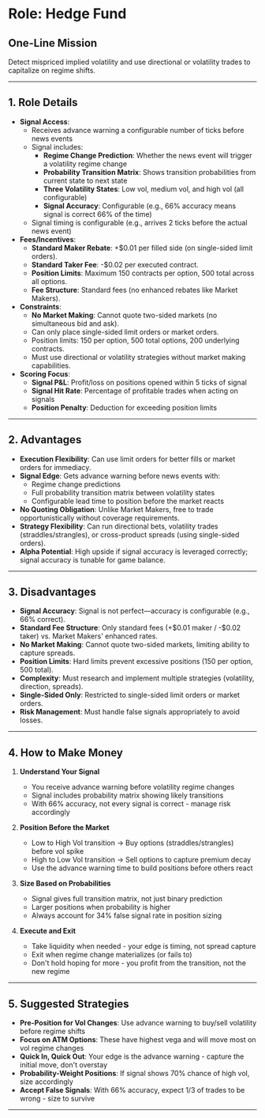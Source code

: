 # Role: Hedge Fund

## One-Line Mission
Detect mispriced implied volatility and use directional or volatility trades to capitalize on regime shifts.

---

## 1. Role Details
- **Signal Access**:
  - Receives advance warning a configurable number of ticks before news events
  - Signal includes:
    - **Regime Change Prediction**: Whether the news event will trigger a volatility regime change
    - **Probability Transition Matrix**: Shows transition probabilities from current state to next state
    - **Three Volatility States**: Low vol, medium vol, and high vol (all configurable)
    - **Signal Accuracy**: Configurable (e.g., 66% accuracy means signal is correct 66% of the time)
  - Signal timing is configurable (e.g., arrives 2 ticks before the actual news event)
- **Fees/Incentives**:
  - **Standard Maker Rebate**: +\$0.01 per filled side (on single-sided limit orders).
  - **Standard Taker Fee**: -\$0.02 per executed contract.
  - **Position Limits**: Maximum 150 contracts per option, 500 total across all options.
  - **Fee Structure**: Standard fees (no enhanced rebates like Market Makers).
- **Constraints**:
  - **No Market Making**: Cannot quote two-sided markets (no simultaneous bid and ask).
  - Can only place single-sided limit orders or market orders.
  - Position limits: 150 per option, 500 total options, 200 underlying contracts.
  - Must use directional or volatility strategies without market making capabilities.
- **Scoring Focus**:
  - **Signal P&L**: Profit/loss on positions opened within 5 ticks of signal
  - **Signal Hit Rate**: Percentage of profitable trades when acting on signals
  - **Position Penalty**: Deduction for exceeding position limits

---

## 2. Advantages
- **Execution Flexibility**: Can use limit orders for better fills or market orders for immediacy.
- **Signal Edge**: Gets advance warning before news events with:
  - Regime change predictions
  - Full probability transition matrix between volatility states
  - Configurable lead time to position before the market reacts
- **No Quoting Obligation**: Unlike Market Makers, free to trade opportunistically without coverage requirements.
- **Strategy Flexibility**: Can run directional bets, volatility trades (straddles/strangles), or cross-product spreads (using single-sided orders).
- **Alpha Potential**: High upside if signal accuracy is leveraged correctly; signal accuracy is tunable for game balance.

---

## 3. Disadvantages
- **Signal Accuracy**: Signal is not perfect—accuracy is configurable (e.g., 66% correct).
- **Standard Fee Structure**: Only standard fees (+\$0.01 maker / -\$0.02 taker) vs. Market Makers' enhanced rates.
- **No Market Making**: Cannot quote two-sided markets, limiting ability to capture spreads.
- **Position Limits**: Hard limits prevent excessive positions (150 per option, 500 total).
- **Complexity**: Must research and implement multiple strategies (volatility, direction, spreads).
- **Single-Sided Only**: Restricted to single-sided limit orders or market orders.
- **Risk Management**: Must handle false signals appropriately to avoid losses.

---

## 4. How to Make Money
1. **Understand Your Signal**
   - You receive advance warning before volatility regime changes
   - Signal includes probability matrix showing likely transitions
   - With 66% accuracy, not every signal is correct - manage risk accordingly

2. **Position Before the Market**
   - Low to High Vol transition → Buy options (straddles/strangles) before vol spike
   - High to Low Vol transition → Sell options to capture premium decay
   - Use the advance warning time to build positions before others react

3. **Size Based on Probabilities**
   - Signal gives full transition matrix, not just binary prediction
   - Larger positions when probability is higher
   - Always account for 34% false signal rate in position sizing

4. **Execute and Exit**
   - Take liquidity when needed - your edge is timing, not spread capture
   - Exit when regime change materializes (or fails to)
   - Don't hold hoping for more - you profit from the transition, not the new regime

---

## 5. Suggested Strategies
- **Pre-Position for Vol Changes**: Use advance warning to buy/sell volatility before regime shifts
- **Focus on ATM Options**: These have highest vega and will move most on vol regime changes
- **Quick In, Quick Out**: Your edge is the advance warning - capture the initial move, don't overstay
- **Probability-Weight Positions**: If signal shows 70% chance of high vol, size accordingly
- **Accept False Signals**: With 66% accuracy, expect 1/3 of trades to be wrong - size to survive

---
